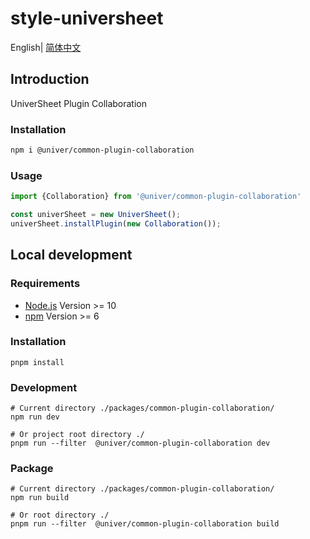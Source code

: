 # style-universheet

English| [简体中文](./README-zh.md)

## Introduction

UniverSheet Plugin Collaboration

### Installation

```bash
npm i @univer/common-plugin-collaboration
```

### Usage

```js
import {Collaboration} from '@univer/common-plugin-collaboration'

const univerSheet = new UniverSheet();
univerSheet.installPlugin(new Collaboration());
```

## Local development

### Requirements

-   [Node.js](https://nodejs.org/en/) Version >= 10
-   [npm](https://www.npmjs.com/) Version >= 6

### Installation

```
pnpm install
```

### Development

```
# Current directory ./packages/common-plugin-collaboration/
npm run dev

# Or project root directory ./
pnpm run --filter  @univer/common-plugin-collaboration dev
```

### Package

```
# Current directory ./packages/common-plugin-collaboration/
npm run build

# Or root directory ./
pnpm run --filter  @univer/common-plugin-collaboration build
```

